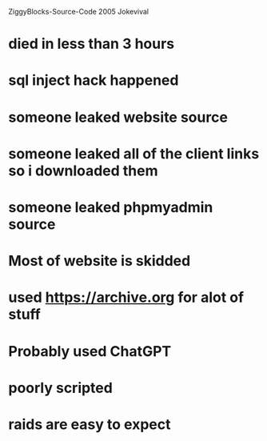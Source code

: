 ZiggyBlocks-Source-Code
2005 Jokevival
# died in less than 3 hours
# sql inject hack happened
# someone leaked website source
# someone leaked all of the client links so i downloaded them
# someone leaked phpmyadmin source
# Most of website is skidded
# used https://archive.org for alot of stuff
# Probably used ChatGPT
# poorly scripted
# raids are easy to expect
